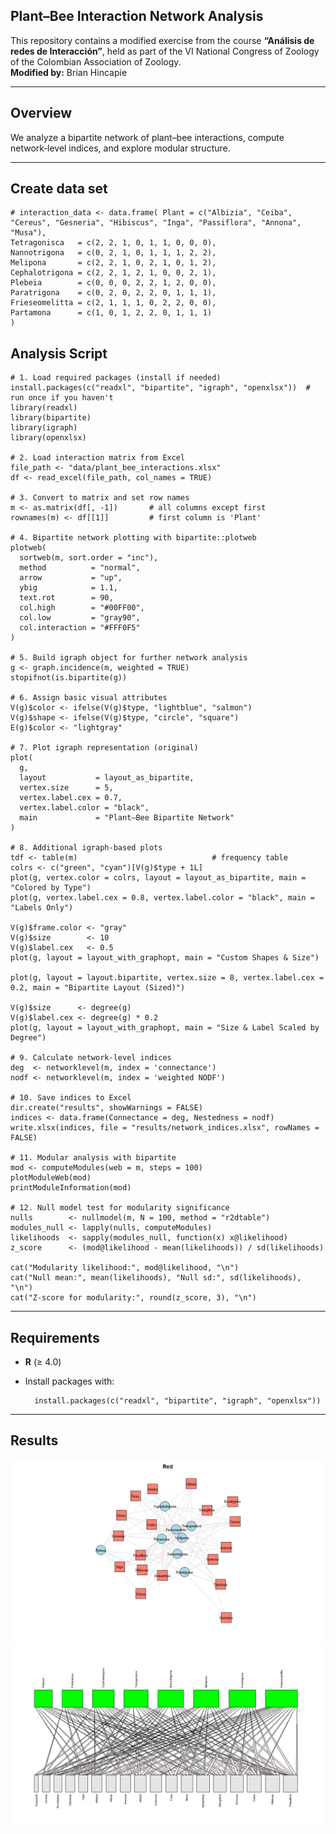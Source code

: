 ## Plant–Bee Interaction Network Analysis

This repository contains a modified exercise from the course **“Análisis de redes de Interacción”**, held as part of the VI National Congress of Zoology of the Colombian Association of Zoology.  
**Modified by:** Brian Hincapie

---

## Overview

We analyze a bipartite network of plant–bee interactions, compute network‑level indices, and explore modular structure.


---
## Create data set

    # interaction_data <- data.frame( Plant = c("Albizia", "Ceiba", "Cereus", "Gesneria", "Hibiscus", "Inga", "Passiflora", "Annona", "Musa"),
    Tetragonisca   = c(2, 2, 1, 0, 1, 1, 0, 0, 0),
    Nannotrigona   = c(0, 2, 1, 0, 1, 1, 1, 2, 2),
    Melipona       = c(2, 2, 1, 0, 2, 1, 0, 1, 2),
    Cephalotrigona = c(2, 2, 1, 2, 1, 0, 0, 2, 1),
    Plebeia        = c(0, 0, 0, 2, 2, 1, 2, 0, 0),
    Paratrigona    = c(0, 2, 0, 2, 2, 0, 1, 1, 1),
    Frieseomelitta = c(2, 1, 1, 1, 0, 2, 2, 0, 0),
    Partamona      = c(1, 0, 1, 2, 2, 0, 1, 1, 1)
    )


## Analysis Script

    # 1. Load required packages (install if needed)
    install.packages(c("readxl", "bipartite", "igraph", "openxlsx"))  # run once if you haven't
    library(readxl)
    library(bipartite)
    library(igraph)
    library(openxlsx)

    # 2. Load interaction matrix from Excel
    file_path <- "data/plant_bee_interactions.xlsx"
    df <- read_excel(file_path, col_names = TRUE)

    # 3. Convert to matrix and set row names
    m <- as.matrix(df[, -1])       # all columns except first
    rownames(m) <- df[[1]]         # first column is 'Plant'

    # 4. Bipartite network plotting with bipartite::plotweb
    plotweb(
      sortweb(m, sort.order = "inc"),
      method          = "normal",
      arrow           = "up",
      ybig            = 1.1,
      text.rot        = 90,
      col.high        = "#00FF00",
      col.low         = "gray90",
      col.interaction = "#FFF0F5"
    )

    # 5. Build igraph object for further network analysis
    g <- graph.incidence(m, weighted = TRUE)
    stopifnot(is.bipartite(g))

    # 6. Assign basic visual attributes
    V(g)$color <- ifelse(V(g)$type, "lightblue", "salmon")
    V(g)$shape <- ifelse(V(g)$type, "circle", "square")
    E(g)$color <- "lightgray"

    # 7. Plot igraph representation (original)
    plot(
      g,
      layout           = layout_as_bipartite,
      vertex.size      = 5,
      vertex.label.cex = 0.7,
      vertex.label.color = "black",
      main             = "Plant–Bee Bipartite Network"
    )

    # 8. Additional igraph-based plots
    tdf <- table(m)                              # frequency table
    colrs <- c("green", "cyan")[V(g)$type + 1L]
    plot(g, vertex.color = colrs, layout = layout_as_bipartite, main = "Colored by Type")
    plot(g, vertex.label.cex = 0.8, vertex.label.color = "black", main = "Labels Only")

    V(g)$frame.color <- "gray"
    V(g)$size        <- 10
    V(g)$label.cex   <- 0.5
    plot(g, layout = layout_with_graphopt, main = "Custom Shapes & Size")

    plot(g, layout = layout.bipartite, vertex.size = 8, vertex.label.cex = 0.2, main = "Bipartite Layout (Sized)")

    V(g)$size      <- degree(g)
    V(g)$label.cex <- degree(g) * 0.2
    plot(g, layout = layout_with_graphopt, main = "Size & Label Scaled by Degree")

    # 9. Calculate network‐level indices
    deg  <- networklevel(m, index = 'connectance')
    nodf <- networklevel(m, index = 'weighted NODF')

    # 10. Save indices to Excel
    dir.create("results", showWarnings = FALSE)
    indices <- data.frame(Connectance = deg, Nestedness = nodf)
    write.xlsx(indices, file = "results/network_indices.xlsx", rowNames = FALSE)

    # 11. Modular analysis with bipartite
    mod <- computeModules(web = m, steps = 100)
    plotModuleWeb(mod)
    printModuleInformation(mod)

    # 12. Null model test for modularity significance
    nulls        <- nullmodel(m, N = 100, method = "r2dtable")
    modules_null <- lapply(nulls, computeModules)
    likelihoods  <- sapply(modules_null, function(x) x@likelihood)
    z_score      <- (mod@likelihood - mean(likelihoods)) / sd(likelihoods)

    cat("Modularity likelihood:", mod@likelihood, "\n")
    cat("Null mean:", mean(likelihoods), "Null sd:", sd(likelihoods), "\n")
    cat("Z-score for modularity:", round(z_score, 3), "\n")

---

## Requirements

- **R** (≥ 4.0)  
- Install packages with:

        install.packages(c("readxl", "bipartite", "igraph", "openxlsx"))

---

## Results
<p align="center">
  <img src="Rplot.png"/>
  <img src="Rplot01.png"/>
</p>


